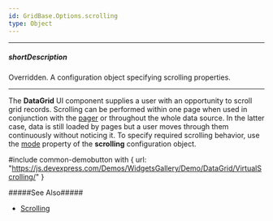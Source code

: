 ```yaml
---
id: GridBase.Options.scrolling
type: Object
---
```

---
##### shortDescription
Overridden.
A configuration object specifying scrolling properties.

---
The **DataGrid** UI component supplies a user with an opportunity to scroll grid records. Scrolling can be performed within one page when used in conjunction with the [pager](/concepts/05%20Widgets/DataGrid/35%20Paging/10%20User%20Interaction.md '/Documentation/Guide/UI_Components/DataGrid/Paging/#User_Interaction') or throughout the whole data source. In the latter case, data is still loaded by pages but a user moves through them continuously without noticing it. To specify required scrolling behavior, use the [mode](/api-reference/10%20UI%20Widgets/dxDataGrid/1%20Configuration/scrolling/mode.md '{basewidgetpath}/Configuration/scrolling/#mode') property of the **scrolling** configuration object.

#include common-demobutton with {
    url: "https://js.devexpress.com/Demos/WidgetsGallery/Demo/DataGrid/VirtualScrolling/"
}

#####See Also#####
- [Scrolling](/concepts/05%20Widgets/DataGrid/40%20Scrolling '/Documentation/Guide/UI_Components/DataGrid/Scrolling/')